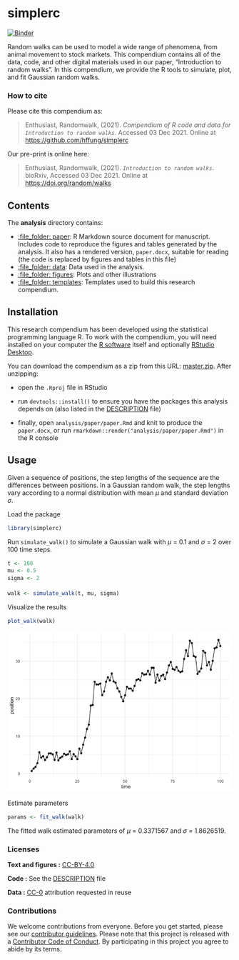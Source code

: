 
<!-- README.md is generated from README.Rmd. Please edit that file -->

# simplerc

[![Binder](https://mybinder.org/badge_logo.svg)](https://mybinder.org/v2/gh///master?urlpath=rstudio)

Random walks can be used to model a wide range of phenomena, from animal
movement to stock markets. This compendium contains all of the data,
code, and other digital materials used in our paper, “Introduction to
random walks”. In this compendium, we provide the R tools to simulate,
plot, and fit Gaussian random walks.

### How to cite

Please cite this compendium as:

> Enthusiast, Randomwalk, (2021). *Compendium of R code and data for
> `Introduction to random walks`*. Accessed 03 Dec 2021. Online at
> <https://github.com/hffung/simplerc>

Our pre-print is online here:

> Enthusiast, Randomwalk, (2021). *`Introduction to random walks`*.
> bioRxiv, Accessed 03 Dec 2021. Online at
> <https://doi.org/random/walks>

## Contents

The **analysis** directory contains:

-   [:file\_folder: paper](/analysis/paper): R Markdown source document
    for manuscript. Includes code to reproduce the figures and tables
    generated by the analysis. It also has a rendered version,
    `paper.docx`, suitable for reading (the code is replaced by figures
    and tables in this file)
-   [:file\_folder: data](/analysis/data): Data used in the analysis.
-   [:file\_folder: figures](/analysis/figures): Plots and other
    illustrations
-   [:file\_folder: templates](/analysis/templates): Templates used to
    build this research compendium.

## Installation

This research compendium has been developed using the statistical
programming language R. To work with the compendium, you will need
installed on your computer the [R
software](https://cloud.r-project.org/) itself and optionally [RStudio
Desktop](https://rstudio.com/products/rstudio/download/).

You can download the compendium as a zip from this URL:
[master.zip](https://github.com/hffung/simplerc/archive/refs/heads/main.zip).
After unzipping:

-   open the `.Rproj` file in RStudio

-   run `devtools::install()` to ensure you have the packages this
    analysis depends on (also listed in the [DESCRIPTION](/DESCRIPTION)
    file)

-   finally, open `analysis/paper/paper.Rmd` and knit to produce the
    `paper.docx`, or run `rmarkdown::render("analysis/paper/paper.Rmd")`
    in the R console

## Usage

Given a sequence of positions, the step lengths of the sequence are the
differences between positions. In a Gaussian random walk, the step
lengths vary according to a normal distribution with mean *μ* and
standard deviation *σ*.

Load the package

``` r
library(simplerc)
```

Run `simulate_walk()` to simulate a Gaussian walk with *μ* = 0.1 and *σ*
= 2 over 100 time steps.

``` r
t <- 100
mu <- 0.5
sigma <- 2

walk <- simulate_walk(t, mu, sigma)
```

Visualize the results

``` r
plot_walk(walk)
```

![](README-unnamed-chunk-4-1.png)<!-- -->

Estimate parameters

``` r
params <- fit_walk(walk)
```

The fitted walk estimated parameters of *μ* = 0.3371567 and *σ* =
1.8626519.

### Licenses

**Text and figures :**
[CC-BY-4.0](http://creativecommons.org/licenses/by/4.0/)

**Code :** See the [DESCRIPTION](DESCRIPTION) file

**Data :** [CC-0](http://creativecommons.org/publicdomain/zero/1.0/)
attribution requested in reuse

### Contributions

We welcome contributions from everyone. Before you get started, please
see our [contributor guidelines](CONTRIBUTING.md). Please note that this
project is released with a [Contributor Code of Conduct](CONDUCT.md). By
participating in this project you agree to abide by its terms.
